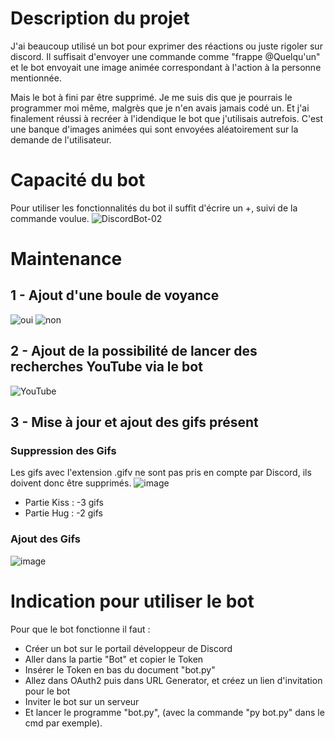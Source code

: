 # Description du projet 
J'ai beaucoup utilisé un bot pour exprimer des réactions ou juste rigoler sur discord. Il suffisait d'envoyer une commande comme "frappe @Quelqu'un" et le bot envoyait une image animée correspondant à l'action à la personne mentionnée.

Mais le bot à fini par être supprimé. Je me suis dis que je pourrais le programmer moi même, malgrès que je n'en avais jamais codé un. Et j'ai finalement réussi à recréer à l'idendique le bot que j'utilisais autrefois. C'est une banque d'images animées qui sont envoyées aléatoirement sur la demande de l'utilisateur.

# Capacité du bot
Pour utiliser les fonctionnalités du bot il suffit d'écrire un +, suivi de la commande voulue.
![DiscordBot-02](https://user-images.githubusercontent.com/98430140/157706487-7649f03f-86b9-495b-bb3a-664699138679.png)

# Maintenance 
## 1 - Ajout d'une boule de voyance
![oui](https://user-images.githubusercontent.com/98430140/157678822-b9657d81-f0a3-4755-ad46-6785faf76b24.png)
![non](https://user-images.githubusercontent.com/98430140/157678912-58b44cef-2919-4961-b063-bf0fcc7ba775.png)

## 2 - Ajout de la possibilité de lancer des recherches YouTube via le bot
![YouTube](https://user-images.githubusercontent.com/98430140/157679130-c7aac520-0df9-4532-9374-1027701099ca.png)

## 3 - Mise à jour et ajout des gifs présent
### Suppression des Gifs
Les gifs avec l'extension .gifv ne sont pas pris en compte par Discord, ils doivent donc être supprimés.
![image](https://user-images.githubusercontent.com/98430140/157691432-094117b0-4243-4ae3-973d-f8b2b4418bed.png)
 - Partie Kiss : -3 gifs
 - Partie Hug : -2 gifs

### Ajout des Gifs
![image](https://user-images.githubusercontent.com/98430140/157706250-b30cffd5-623a-4700-a7b4-e29e437c6fb8.png)

# Indication pour utiliser le bot
Pour que le bot fonctionne il faut :
 - Créer un bot sur le portail développeur de Discord
 - Aller dans la partie "Bot" et copier le Token
 - Insérer le Token en bas du document "bot.py"
 - Allez dans OAuth2 puis dans URL Generator, et créez un lien d'invitation pour le bot
 - Inviter le bot sur un serveur
 - Et lancer le programme "bot.py", (avec la commande "py bot.py" dans le cmd par exemple).
